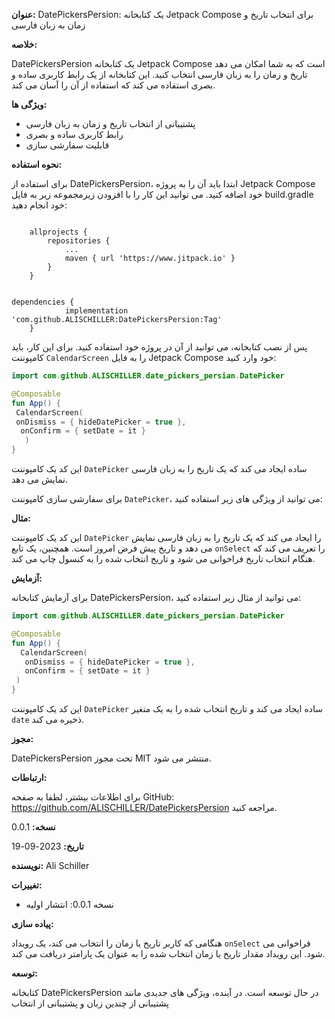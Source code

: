 **عنوان:** DatePickersPersion: یک کتابخانه Jetpack Compose برای انتخاب تاریخ و زمان به زبان فارسی

**خلاصه:**

DatePickersPersion یک کتابخانه Jetpack Compose است که به شما امکان می دهد تاریخ و زمان را به زبان فارسی انتخاب کنید. این کتابخانه از یک رابط کاربری ساده و بصری استفاده می کند که استفاده از آن را آسان می کند.

**ویژگی ها:**

* پشتیبانی از انتخاب تاریخ و زمان به زبان فارسی
* رابط کاربری ساده و بصری
* قابلیت سفارشی سازی

**نحوه استفاده:**

برای استفاده از DatePickersPersion، ابتدا باید آن را به پروژه Jetpack Compose خود اضافه کنید. می توانید این کار را با افزودن زیرمجموعه زیر به فایل build.gradle خود انجام دهید:

```

	allprojects {
		repositories {
			...
			maven { url 'https://www.jitpack.io' }
		}
	}
```
```

dependencies {
	        implementation 'com.github.ALISCHILLER:DatePickersPersion:Tag'
	}
```

پس از نصب کتابخانه، می توانید از آن در پروژه خود استفاده کنید. برای این کار، باید کامپوننت `CalendarScreen` را به فایل Jetpack Compose خود وارد کنید:

```kotlin
import com.github.ALISCHILLER.date_pickers_persian.DatePicker

@Composable
fun App() {
 CalendarScreen(
 onDismiss = { hideDatePicker = true },
  onConfirm = { setDate = it }
   )
}
```

این کد یک کامپوننت `DatePicker` ساده ایجاد می کند که یک تاریخ را به زبان فارسی نمایش می دهد.

برای سفارشی سازی کامپوننت `DatePicker`، می توانید از ویژگی های زیر استفاده کنید:



**مثال:**



این کد یک کامپوننت `DatePicker` را ایجاد می کند که یک تاریخ را به زبان فارسی نمایش می دهد و تاریخ پیش فرض امروز است. همچنین، یک تابع `onSelect` را تعریف می کند که هنگام انتخاب تاریخ فراخوانی می شود و تاریخ انتخاب شده را به کنسول چاپ می کند.

**آزمایش:**

برای آزمایش کتابخانه DatePickersPersion، می توانید از مثال زیر استفاده کنید:

```kotlin
import com.github.ALISCHILLER.date_pickers_persian.DatePicker

@Composable
fun App() {
  CalendarScreen(
   onDismiss = { hideDatePicker = true },
   onConfirm = { setDate = it }
 )
}
```

این کد یک کامپوننت `DatePicker` ساده ایجاد می کند و تاریخ انتخاب شده را به یک متغیر `date` ذخیره می کند.

**مجوز:**

DatePickersPersion تحت مجوز MIT منتشر می شود.

**ارتباطات:**

برای اطلاعات بیشتر، لطفا به صفحه GitHub: https://github.com/ALISCHILLER/DatePickersPersion مراجعه کنید.

**نسخه:** 0.0.1

**تاریخ:** 2023-09-19

**نویسنده:** Ali Schiller

**تغییرات:**

* نسخه 0.0.1: انتشار اولیه

**پیاده سازی:**


هنگامی که کاربر تاریخ یا زمان را انتخاب می کند، یک رویداد `onSelect` فراخوانی می شود. این رویداد مقدار تاریخ یا زمان انتخاب شده را به عنوان یک پارامتر دریافت می کند.



**توسعه:**

کتابخانه DatePickersPersion در حال توسعه است. در آینده، ویژگی های جدیدی مانند پشتیبانی از چندین زبان و پشتیبانی از انتخاب
